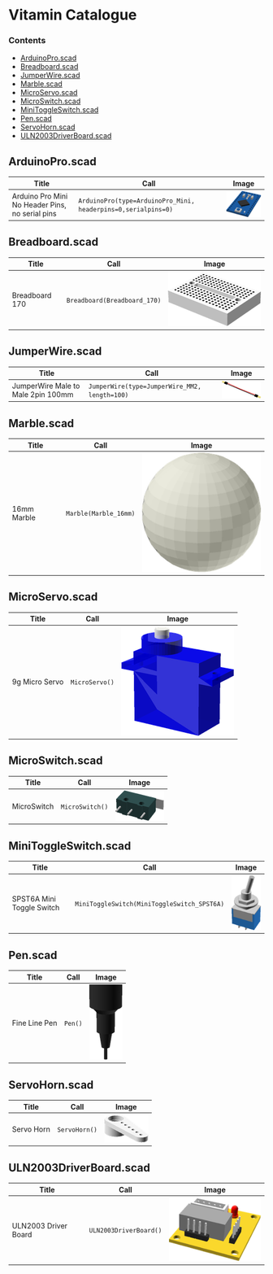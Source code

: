 # Vitamin Catalogue

### Contents
 * [ArduinoPro.scad ](#arduinoproscad)
 * [Breadboard.scad ](#breadboardscad)
 * [JumperWire.scad ](#jumperwirescad)
 * [Marble.scad ](#marblescad)
 * [MicroServo.scad ](#microservoscad)
 * [MicroSwitch.scad ](#microswitchscad)
 * [MiniToggleSwitch.scad ](#minitoggleswitchscad)
 * [Pen.scad ](#penscad)
 * [ServoHorn.scad ](#servohornscad)
 * [ULN2003DriverBoard.scad ](#uln2003driverboardscad)


## ArduinoPro.scad

Title | Call | Image
--- | --- | ---
Arduino Pro Mini No Header Pins, no serial pins | `ArduinoPro(type=ArduinoPro_Mini, headerpins=0,serialpins=0)` | ![Arduino Pro Mini No Header Pins, no serial pins](../vitamins/images/ArduinoProMiniNoHeaderPinsnoserialpins_view.png)

## Breadboard.scad

Title | Call | Image
--- | --- | ---
Breadboard 170 | `Breadboard(Breadboard_170)` | ![Breadboard 170](../vitamins/images/Breadboard170_view.png)

## JumperWire.scad

Title | Call | Image
--- | --- | ---
JumperWire Male to Male 2pin 100mm | `JumperWire(type=JumperWire_MM2, length=100)` | ![JumperWire Male to Male 2pin 100mm](../vitamins/images/JumperWireMaletoMale2pin100mm_view.png)

## Marble.scad

Title | Call | Image
--- | --- | ---
16mm Marble | `Marble(Marble_16mm)` | ![16mm Marble](../vitamins/images/16mmMarble_view.png)

## MicroServo.scad

Title | Call | Image
--- | --- | ---
9g Micro Servo | `MicroServo()` | ![9g Micro Servo](../vitamins/images/9gMicroServo_view.png)

## MicroSwitch.scad

Title | Call | Image
--- | --- | ---
MicroSwitch | `MicroSwitch()` | ![MicroSwitch](../vitamins/images/MicroSwitch_view.png)

## MiniToggleSwitch.scad

Title | Call | Image
--- | --- | ---
SPST6A Mini Toggle Switch | `MiniToggleSwitch(MiniToggleSwitch_SPST6A)` | ![SPST6A Mini Toggle Switch](../vitamins/images/SPST6AMiniToggleSwitch_view.png)

## Pen.scad

Title | Call | Image
--- | --- | ---
Fine Line Pen | `Pen()` | ![Fine Line Pen](../vitamins/images/FineLinePen_view.png)

## ServoHorn.scad

Title | Call | Image
--- | --- | ---
Servo Horn | `ServoHorn()` | ![Servo Horn](../vitamins/images/ServoHorn_view.png)

## ULN2003DriverBoard.scad

Title | Call | Image
--- | --- | ---
ULN2003 Driver Board | `ULN2003DriverBoard()` | ![ULN2003 Driver Board](../vitamins/images/ULN2003DriverBoard_view.png)

